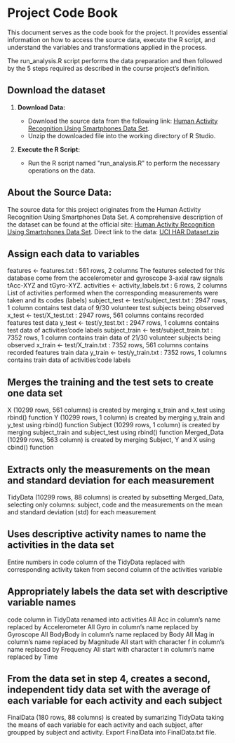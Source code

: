 # Project Code Book

This document serves as the code book for the project. It provides essential information on how to access the source data, execute the R script, and understand the variables and transformations applied in the process.

The run_analysis.R script performs the data preparation and then followed by the 5 steps required as described in the course project’s definition.

## Download the dataset

1. **Download Data:**
   - Download the source data from the following link: [Human Activity Recognition Using Smartphones Data Set](http://archive.ics.uci.edu/ml/datasets/Human+Activity+Recognition+Using+Smartphones).
   - Unzip the downloaded file into the working directory of R Studio.

2. **Execute the R Script:**
   - Run the R script named "run_analysis.R" to perform the necessary operations on the data.

## About the Source Data:

The source data for this project originates from the Human Activity Recognition Using Smartphones Data Set. A comprehensive description of the dataset can be found at the official site: [Human Activity Recognition Using Smartphones Data Set](http://archive.ics.uci.edu/ml/datasets/Human+Activity+Recognition+Using+Smartphones).
Direct link to the data: [UCI HAR Dataset.zip](https://d396qusza40orc.cloudfront.net/getdata%2Fprojectfiles%2FUCI%20HAR%20Dataset.zip)

## Assign each data to variables

features <- features.txt : 561 rows, 2 columns
The features selected for this database come from the accelerometer and gyroscope 3-axial raw signals tAcc-XYZ and tGyro-XYZ.
activities <- activity_labels.txt : 6 rows, 2 columns
List of activities performed when the corresponding measurements were taken and its codes (labels)
subject_test <- test/subject_test.txt : 2947 rows, 1 column
contains test data of 9/30 volunteer test subjects being observed
x_test <- test/X_test.txt : 2947 rows, 561 columns
contains recorded features test data
y_test <- test/y_test.txt : 2947 rows, 1 columns
contains test data of activities’code labels
subject_train <- test/subject_train.txt : 7352 rows, 1 column
contains train data of 21/30 volunteer subjects being observed
x_train <- test/X_train.txt : 7352 rows, 561 columns
contains recorded features train data
y_train <- test/y_train.txt : 7352 rows, 1 columns
contains train data of activities’code labels

## Merges the training and the test sets to create one data set

X (10299 rows, 561 columns) is created by merging x_train and x_test using rbind() function
Y (10299 rows, 1 column) is created by merging y_train and y_test using rbind() function
Subject (10299 rows, 1 column) is created by merging subject_train and subject_test using rbind() function
Merged_Data (10299 rows, 563 column) is created by merging Subject, Y and X using cbind() function

## Extracts only the measurements on the mean and standard deviation for each measurement

TidyData (10299 rows, 88 columns) is created by subsetting Merged_Data, selecting only columns: subject, code and the measurements on the mean and standard deviation (std) for each measurement

## Uses descriptive activity names to name the activities in the data set

Entire numbers in code column of the TidyData replaced with corresponding activity taken from second column of the activities variable

## Appropriately labels the data set with descriptive variable names

code column in TidyData renamed into activities
All Acc in column’s name replaced by Accelerometer
All Gyro in column’s name replaced by Gyroscope
All BodyBody in column’s name replaced by Body
All Mag in column’s name replaced by Magnitude
All start with character f in column’s name replaced by Frequency
All start with character t in column’s name replaced by Time

## From the data set in step 4, creates a second, independent tidy data set with the average of each variable for each activity and each subject

FinalData (180 rows, 88 columns) is created by sumarizing TidyData taking the means of each variable for each activity and each subject, after groupped by subject and activity.
Export FinalData into FinalData.txt file.
